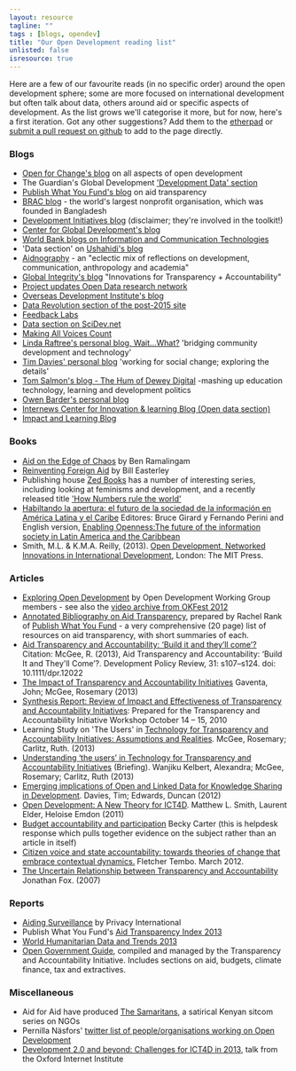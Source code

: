 ```yaml
---
layout: resource
tagline: ""
tags : [blogs, opendev]
title: "Our Open Development reading list"
unlisted: false
isresource: true
---
```


Here are a few of our favourite reads (in no specific order) around the open development sphere; some are more focused on international development but often talk about data, others around aid or specific aspects of development. As the list grows we'll categorise it more, but for now, here's a first iteration. Got any other suggestions? Add them to the [etherpad](http://okfnpad.org/p/opendevreadinglist) or [submit a pull request on github](https://github.com/zararah/opendevtoolkit/blob/gh-pages/resources/open-dev-readinglist.md) to add to the page directly.
 
### Blogs 

* [Open for Change's blog](http://openforchange.info/) on all aspects of open development
* The Guardian's Global Development ['Development Data' section](http://www.theguardian.com/global-development/development-data)
* [Publish What You Fund's blog](http://www.publishwhatyoufund.org/category/updates/blog/) on aid transparency 
* [BRAC blog](http://blog.brac.net/) - the world's largest nonprofit organisation, which was founded in Bangladesh
* [Development Initiatives blog](http://devinit.org/blog/) (disclaimer; they're involved in the toolkit!)
* [Center for Global Development's blog](http://www.cgdev.org/section/opinions/blogs)
* [World Bank blogs on Information and Communication Technologies](http://blogs.worldbank.org/category/topics/information-and-communication-technologies)
* 'Data section' on [Ushahidi's blog](http://blog.ushahidi.com/category/data-2/)
* [Aidnography](http://www.aidnography.de/) - an "eclectic mix of reflections on development, communication, anthropology and academia" 
* [Global Integrity's blog](https://www.globalintegrity.org/blog/) "Innovations for Transparency + Accountability" 
* [Project updates Open Data research network](http://opendataresearch.org/emergingimpacts)
* [Overseas Development Institute's blog](http://www.odi.org.uk/opinion/articles-blogs)
* [Data Revolution section of the post-2015 site](http://post2015.org/category/data-revolution-2/)
* [Feedback Labs](http://feedbacklabs.org/our-blog/)
* [Data section on SciDev.net](http://www.scidev.net/global/enterprise/data/)
* [Making All Voices Count](http://www.makingallvoicescount.org/)
* [Linda Raftree's personal blog, Wait...What?](https://lindaraftree.com/) 'bridging community development and technology'
* [Tim Davies' personal blog](http://www.timdavies.org.uk/) 'working for social change; exploring the details'
* [Tom Salmon's blog - The Hum of Dewey Digital](http://intedanddevelopment.blogspot.co.uk) -mashing up education technology, learning and development politics
* [Owen Barder's personal blog](http://www.owen.org/)
* [Internews Center for Innovation & learning Blog (Open data section)](http://innovation.internews.org/topics/open-data-and-open-knowledge)
* [Impact and Learning Blog](http://www.impactandlearning.org/)

### Books 

* [Aid on the Edge of Chaos](http://aidontheedge.info/) by Ben Ramalingam
* [Reinventing Foreign Aid](https://mitpress.mit.edu/books/reinventing-foreign-aid) by Bill Easterley
* Publishing house [Zed Books](http://www.zedbooks.co.uk/) has a number of interesting series, including looking at feminisms and development, and a recently released title ['How Numbers rule the world'](http://www.zedbooks.co.uk/paperback/how-numbers-rule-the-world)
* [Habiltando la apertura: el futuro de la sociedad de la información en América Latina y el Caribe](http://info25.org/es/habilitando_la_apertura) Editores: Bruce Girard y Fernando Perini and English version, [Enabling Openness:The future of the information society in Latin America and the Caribbean](http://info25.org/en/enabling_openness)
* Smith, M.L. & K.M.A. Reilly, (2013). [Open Development, Networked Innovations in International Development](http://www.zerogeography.net/2014/01/open-development-networked-innovations.html), London: The MIT Press.

### Articles 

* [Exploring Open Development](http://issuu.com/finnish-institute/docs/theopenbook_issuu_final/58) by Open Development Working Group members - see also the [video archive from OKFest 2012](http://open-development.okfn.org/2012/09/28/okfest-open-development-videos/)
* [Annotated Bibliography on Aid Transparency](http://www.publishwhatyoufund.org/updates/news/annotated-bibliography-aid-transparency/), prepared by Rachel Rank of [Publish What You Fund](http://www.publishwhatyoufund.org/) - a very comprehensive (20 page) list of resources on aid transparency, with short summaries of each.
* [Aid Transparency and Accountability: ‘Build it and they’ll come’?](http://opendocs.ids.ac.uk/opendocs/handle/123456789/3015) Citation: McGee, R. (2013), Aid Transparency and Accountability: ‘Build It and They'll Come’?. Development Policy Review, 31: s107–s124. doi: 10.1111/dpr.12022 
* [The Impact of Transparency and Accountability Initiatives](http://opendocs.ids.ac.uk/opendocs/handle/123456789/3016) Gaventa, John; McGee, Rosemary (2013) 
* [Synthesis Report: Review of Impact and Effectiveness of Transparency and Accountability Initiatives](http://www.transparency-initiative.org/wp-content/uploads/2011/05/synthesis_report_final1.pdf): Prepared for the Transparency and Accountability Initiative Workshop October 14 – 15, 2010 
* Learning Study on 'The Users' in [Technology for Transparency and Accountability Initiatives: Assumptions and Realities](http://opendocs.ids.ac.uk/opendocs/handle/123456789/3179). McGee, Rosemary; Carlitz, Ruth. (2013)
* [Understanding ‘the users’ in Technology for Transparency and Accountability Initiatives](http://opendocs.ids.ac.uk/opendocs/bitstream/handle/123456789/3133/IDSPB40.pdf) (Briefing). Wanjiku Kelbert, Alexandra; McGee, Rosemary; Carlitz, Ruth (2013) 
* [Emerging implications of Open and Linked Data for Knowledge Sharing in Development](http://opendocs.ids.ac.uk/opendocs/handle/123456789/2247). Davies, Tim; Edwards, Duncan (2012)
* [Open Development: A New Theory for ICT4D](http://itidjournal.org/itid/article/viewFile/692/290). Matthew L. Smith, Laurent Elder, Heloise Emdon (2011)
* [Budget accountability and participation](http://www.gsdrc.org/docs/open/HDQ973.pdf) Becky Carter (this is helpdesk response which pulls together evidence on the subject rather than an article in itself)
* [Citizen voice and state accountability: towards theories of change that embrace contextual dynamics.](http://www.odi.org.uk/publications/6318-state-accountabilty-citizen-voice-mwananchi) Fletcher Tembo. March 2012. 
* [The Uncertain Relationship between Transparency and Accountability](http://www.gsdrc.org/go/display&type=Document&id=3707) Jonathan Fox. (2007) 

### Reports 

* [Aiding Surveillance](https://www.privacyinternational.org/sites/privacyinternational.org/files/file-downloads/aiding_surveillance.pdf) by Privacy International
* Publish What You Fund's [Aid Transparency Index 2013](http://ati.publishwhatyoufund.org/)
* [World Humanitarian Data and Trends 2013](https://docs.unocha.org/sites/dms/Documents/WHDT_2013%20WEB.pdf)
* [Open Government Guide](http://www.opengovguide.com/), compiled and managed by the Transparency and Accountability Initiative. Includes sections on aid, budgets, climate finance, tax and extractives.

### Miscellaneous

* Aid for Aid have produced [The Samaritans](http://aidforaid.org/), a satirical Kenyan sitcom series on NGOs
* Pernilla Näsfors' [twitter list of people/organisations working on Open Development](https://twitter.com/pernillan/lists/opendev)
* [Development 2.0 and beyond: Challenges for ICT4D in 2013](http://webcast.oii.ox.ac.uk/?view=Webcast&ID=20130227_487), talk from the Oxford Internet Institute 
